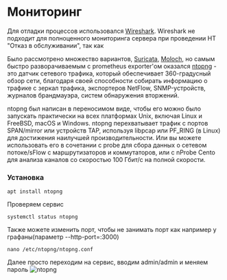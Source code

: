 # Мониторинг

Для отладки процессов использовался [Wireshark](https://www.wireshark.org/).
Wireshark не подходит для полноценного мониторинга сервера при проведении НТ "Отказ в обслуживании", так как 

Было рассмотрено множество вариантов, [Suricata](https://suricata.io/), [Moloch](https://github.com/martinpaljak/moloch), но самым быстро разворачиваемым с prometheus exporter'ом оказался [ntopng](https://www.ntop.org/guides/ntopng/) - это датчик сетевого трафика, который обеспечивает 360-градусный обзор сети, благодаря своей способности собирать информацию о трафике с зеркал трафика, экспортеров NetFlow, SNMP-устройств, журналов брандмауэра, систем обнаружения вторжений.

ntopng был написан в переносимом виде, чтобы его можно было запускать практически на всех платформах Unix, включая Linux и FreeBSD, macOS и Windows. ntopng перехватывает трафик с портов SPAN/mirror или устройств TAP, используя libpcap или PF_RING (в Linux) для достижения наилучшей производительности. Или вы можете использовать его в сочетании с probe для сбора данных о сетевом потоке/sFlow с маршрутизаторов и коммутаторов, или с nProbe Cento для анализа каналов со скоростью 100 Гбит/с на полной скорости.

### Установка

```
apt install ntopng
```
Проверяем сервис
```
systemctl status ntopng
```
Также можете изменить порт, чтобы не занимать порт как например у графаны(параметр --http-port=:3000)
```
nano /etc/ntopng/ntopng.conf
```

Далее просто переходим на сервис, вводим admin/admin и меняем пароль
![ntopng](https://github.com/Fireng/Load-Stress-DDoS-Test/assets/image/ntopng.png)





